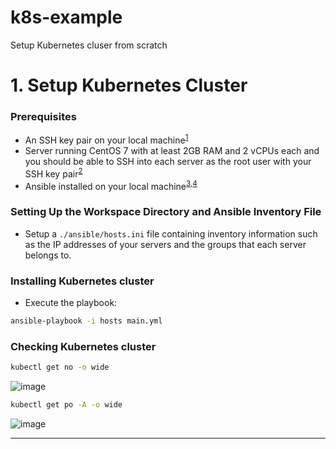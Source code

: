 # k8s-example
Setup Kubernetes cluser from scratch

# 1. Setup Kubernetes Cluster

### Prerequisites
* An SSH key pair on your local machine<sup>[1]</sup>
* Server running CentOS 7 with at least 2GB RAM and 2 vCPUs each and you should be able to SSH into each server as the root user with your SSH key pair<sup>[2]</sup>
* Ansible installed on your local machine<sup>[3],[4]</sup>

### Setting Up the Workspace Directory and Ansible Inventory File
* Setup a `./ansible/hosts.ini` file containing inventory information such as the IP addresses of your servers and the groups that each server belongs to.

### Installing Kubernetes cluster
* Execute the playbook:
```bash
ansible-playbook -i hosts main.yml
```

### Checking Kubernetes cluster
```bash
kubectl get no -o wide
```
![image](https://user-images.githubusercontent.com/44951703/215072456-dc4178b1-f9c3-4664-941f-7b8f1464924d.png)
```bash
kubectl get po -A -o wide
```
![image](https://user-images.githubusercontent.com/44951703/215072746-b6281bbf-6e3c-4fc3-8960-865043d920a3.png)




---
[1]: https://https://www.digitalocean.com/community/tutorials/ssh-essentials-working-with-ssh-servers-clients-and-keys#generating-and-working-with-ssh-keys
[2]: https://www.digitalocean.com/community/tutorials/how-to-set-up-ssh-keys-on-centos7
[3]: https://docs.ansible.com/ansible/latest/installation_guide/intro_installation.html#installing-the-control-machine
[4]: https://phoenixnap.com/kb/install-ansible-on-windows

